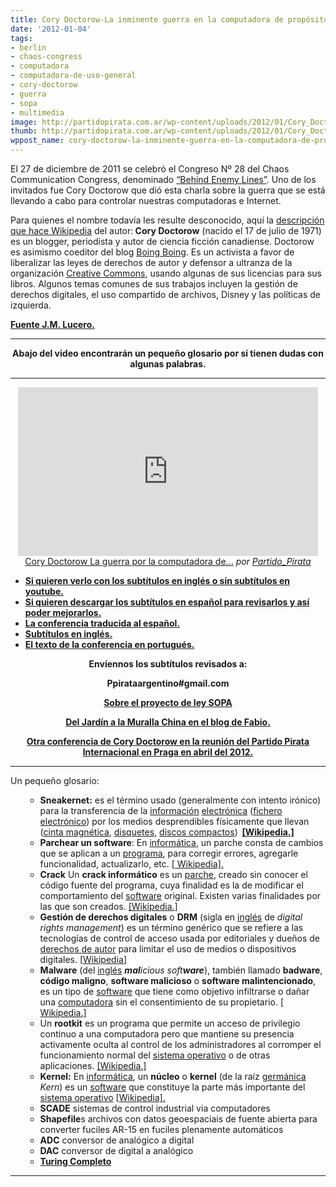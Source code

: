 ```yaml
---
title: Cory Doctorow-La inminente guerra en la computadora de propósito general
date: '2012-01-04'
tags:
- berlin
- chaos-congress
- computadora
- computadora-de-uso-general
- cory-doctorow
- guerra
- sopa
- multimedia
image: http://partidopirata.com.ar/wp-content/uploads/2012/01/Cory_Doctorow_in_Borough_Market.jpg
thumb: http://partidopirata.com.ar/wp-content/uploads/2012/01/Cory_Doctorow_in_Borough_Market-150x150.jpg
wppost_name: cory-doctorow-la-inminente-guerra-en-la-computadora-de-proposito-general
---
```


El 27 de diciembre de 2011 se celebró el Congreso Nº 28 del Chaos Communication Congress, denominado <a href="http://events.ccc.de/congress/2011/">“Behind Enemy Lines”</a>. Uno de los invitados fue Cory Doctorow que dió esta charla sobre la guerra que se está llevando a cabo para controlar nuestras computadoras e Internet.

Para quienes el nombre todavía les resulte desconocido, aquí la <a href="http://es.wikipedia.org/wiki/Cory_Doctorow">descripción que hace Wikipedia</a> del autor:<strong> Cory Doctorow</strong> (nacido el 17 de julio de 1971) es un blogger, periodista y autor de ciencia ficción canadiense. Doctorow es asimismo coeditor del blog <a title="Boing Boing" href="http://es.wikipedia.org/wiki/Boing_Boing">Boing Boing</a>. Es un activista a favor de liberalizar las leyes de derechos de autor y defensor a ultranza de la organización <a href="http://creativecommons.org/">Creative Commons</a>, usando algunas de sus licencias para sus libros. Algunos temas comunes de sus trabajos incluyen la gestión de derechos digitales, el uso compartido de archivos, Disney y las políticas de izquierda.

<strong><a href="http://www.jmlucero.com/politica/cory-doctorow-y-la-inminente-guerra-a-las-computadoras/" target="_blank">Fuente J.M. Lucero.</a></strong>

<hr />
<p style="text-align: center;"><strong>Abajo del video encontrarán un pequeño glosario por si tienen dudas con algunas palabras.</strong></p>


<hr />

<center><iframe src="http://www.dailymotion.com/embed/video/xnkxe3" frameborder="0" width="480" height="270"></iframe>
<a href="http://www.dailymotion.com/video/xnkxe3_cory-doctorow-la-guerra-por-la-computadora-de-uso-general-empezo-revisar-subtitulos_news" target="_blank">Cory Doctorow La guerra por la computadora de...</a> <em>por <a href="http://www.dailymotion.com/Partido_Pirata" target="_blank">Partido_Pirata</a></em></center>
<ul>
	<li><strong><a href="http://youtu.be/HUEvRyemKSg" target="_blank">Si quieren verlo con los subtítulos en inglés o sin subtítulos en youtube.</a></strong></li>
	<li><strong><a href="http://www.4shared.com/office/-aeDIP5i/coryes_4.html" target="_blank">Si quieren descargar los subtítulos en español para revisarlos y así poder mejorarlos.</a></strong></li>
	<li><strong><a href="http://www.quemarlasnaves.net/lockdown-la-guerra-que-viene-contra-la-computacion-cory-doctorow/" target="_blank">La conferencia traducida al español.</a></strong></li>
	<li><strong><a href="http://www.4shared.com/office/t_JjM5Xj/doctorow_0__en.html" target="_blank">Subtítulos en inglés.</a></strong></li>
	<li><strong><a href="http://blogs.estadao.com.br/link/restricao-de-fabrica/" target="_blank">El texto de la conferencia en portugués.</a></strong></li>
</ul>
<p style="text-align: center;"><strong>Envíennos los subtítulos revisados a:</strong></p>
<p style="text-align: center;"><strong>Ppirataargentino#gmail.com</strong></p>
<p style="text-align: center;"><strong><a href="http://partidopirata.com.ar/2308/sopa-toda-la-internet-mundial-bajo-juridisccion-de-estados-unidos">Sobre el proyecto de ley SOPA </a></strong></p>
<p style="text-align: center;"><strong><a href="http://www.fabio.com.ar/verpost.php?id_noticia=4825" target="_blank">Del Jardín a la Muralla China en el blog de Fabio.</a></strong></p>
<p style="text-align: center;"><strong><a href="http://partidopirata.com.ar/5147/cory-doctorow-en-la-reunion-del-partido-pirata-internacional-en-praga-2012">Otra conferencia de Cory Doctorow en la reunión del Partido Pirata Internacional en Praga en abril del 2012.</a></strong></p>


<hr />

Un pequeño glosario:
<ul>
<ul>
	<li><strong>Sneakernet:</strong> es el término usado (generalmente con intento irónico) para la transferencia de la <a title="Información" href="https://es.wikipedia.org/wiki/Informaci%C3%B3n">información</a> <a title="Electrónica" href="https://es.wikipedia.org/wiki/Electr%C3%B3nica">electrónica</a> (<a title="Archivo (computación)" href="https://es.wikipedia.org/wiki/Archivo_%28computaci%C3%B3n%29">fichero electrónico</a>) por los medios desprendibles físicamente que llevan (<a title="Cinta magnética" href="https://es.wikipedia.org/wiki/Cinta_magn%C3%A9tica">cinta magnética</a>, <a title="Disquete" href="https://es.wikipedia.org/wiki/Disquete">disquetes</a>, <a title="Disco compacto" href="https://es.wikipedia.org/wiki/Disco_compacto">discos compactos</a>)<strong>  <a href="https://es.wikipedia.org/wiki/Sneakernet" target="_blank">[Wikipedia.]</a></strong></li>
	<li><strong>Parchear un software</strong>: En <a title="Informática" href="https://es.wikipedia.org/wiki/Inform%C3%A1tica">informática</a>, un parche consta de cambios que se aplican a un <a title="Programa (computación)" href="https://es.wikipedia.org/wiki/Programa_%28computaci%C3%B3n%29">programa</a>, para corregir errores, agregarle funcionalidad, actualizarlo, etc. <a href="https://es.wikipedia.org/wiki/Parche_%28inform%C3%A1tica%29" target="_blank">[ Wikipedia].</a></li>
	<li><strong>Crack</strong> Un <strong>crack informático</strong> es un <a title="Parche (computación)" href="https://es.wikipedia.org/wiki/Parche_%28computaci%C3%B3n%29">parche</a>, creado sin conocer el código fuente del programa, cuya finalidad es la de modificar el comportamiento del <a title="Software" href="https://es.wikipedia.org/wiki/Software">software</a> original. Existen varias finalidades por las que son creados. <a href="https://es.wikipedia.org/wiki/Crack_inform%C3%A1tico" target="_blank">[Wikipedia.]</a></li>
	<li><strong>Gestión de derechos digitales</strong> o <strong>DRM</strong> (sigla en <a title="Idioma inglés" href="https://es.wikipedia.org/wiki/Idioma_ingl%C3%A9s">inglés</a> de <em>digital rights management</em>) es un término genérico que se refiere a las tecnologías de control de acceso usada por editoriales y dueños de <a title="Derechos de autor" href="https://es.wikipedia.org/wiki/Derechos_de_autor">derechos de autor</a> para limitar el uso de medios o dispositivos digitales. [<a href="https://es.wikipedia.org/wiki/Gesti%C3%B3n_de_derechos_digitales" target="_blank">Wikipedia</a>]</li>
	<li><strong>Malware</strong> (del <a title="Idioma inglés" href="https://es.wikipedia.org/wiki/Idioma_ingl%C3%A9s">inglés</a> <em><strong>mal</strong>icious soft<strong>ware</strong></em>), también llamado <strong>badware</strong>, <strong>código maligno</strong>, <strong>software malicioso</strong> o <strong>software malintencionado</strong>, es un tipo de <a title="Software" href="https://es.wikipedia.org/wiki/Software">software</a> que tiene como objetivo infiltrarse o dañar una <a title="Computadora" href="https://es.wikipedia.org/wiki/Computadora">computadora</a> sin el consentimiento de su propietario. [ <a href="https://es.wikipedia.org/wiki/Malware" target="_blank">Wikipedia.]</a></li>
	<li>Un <strong>rootkit</strong> es un programa que permite un acceso de privilegio continuo a una computadora pero que mantiene su presencia activamente oculta al control de los administradores al corromper el funcionamiento normal del <a title="Sistema operativo" href="https://es.wikipedia.org/wiki/Sistema_operativo">sistema operativo</a> o de otras aplicaciones. <a href="https://es.wikipedia.org/wiki/Rootkit" target="_blank">[Wikipedia.]</a></li>
	<li><strong>Kernel:</strong> En <a title="Informática" href="https://es.wikipedia.org/wiki/Inform%C3%A1tica">informática</a>, un <strong>núcleo</strong> o <strong>kernel</strong> (de la raíz <a title="Idioma alemán" href="https://es.wikipedia.org/wiki/Idioma_alem%C3%A1n">germánica</a> <em>Kern</em>) es un <a title="Software" href="https://es.wikipedia.org/wiki/Software">software</a> que constituye la parte más importante del <a title="Sistema operativo" href="https://es.wikipedia.org/wiki/Sistema_operativo">sistema operativo</a> [<a href="https://es.wikipedia.org/wiki/N%C3%BAcleo_%28inform%C3%A1tica%29" target="_blank">Wikipedia].</a></li>
	<li><strong>SCADE</strong> sistemas de control industrial via computadores</li>
	<li><strong>Shapefile</strong>s archivos con datos geoespaciais de fuente abierta para converter fuciles AR-15 en fuciles plenamente automáticos</li>
	<li><strong>ADC</strong> conversor de analógico a digital</li>
	<li><strong>DAC</strong> conversor de digital a analógico</li>
	<li><strong><a href="https://es.wikipedia.org/wiki/Turing_completo" target="_blank">Turing Completo</a></strong></li>
</ul>
</ul>

<hr />
